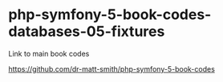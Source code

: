 # php-symfony-5-book-codes-databases-05-fixtures



Link to main book codes

https://github.com/dr-matt-smith/php-symfony-5-book-codes


